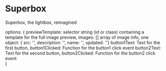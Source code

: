 Superbox
========

Superbox, the lightbox, reimagined


options: {
  previewTemplate: selector string (id or class) containing a template for the full image preview,
  images: [] array of image info, one object: { src: '', description: '', name: '', updated: ''}
  button1Text: Text for the first button,
  button1Clicked: Function for the button1 click event
  button2Text: Text for the second button,
  button2Clicked: Function for the button2 click event       
}
